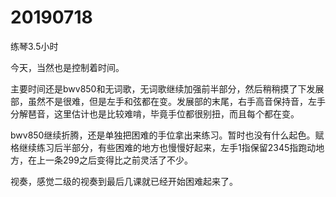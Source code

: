 # 20190718

练琴3.5小时

今天，当然也是控制着时间。

主要时间还是bwv850和无词歌，无词歌继续加强前半部分，然后稍稍摸了下发展部，虽然不是很难，但是左手和弦都在变。发展部的末尾，右手高音保持音，左手分解琶音，这里估计也是比较难啃，毕竟手位都很别扭，而且每个都在变。

bwv850继续折腾，还是单独把困难的手位拿出来练习。暂时也没有什么起色。赋格继续练习后半部分，有些困难的地方也慢慢好起来，左手1指保留2345指跑动地方，在上一条299之后变得比之前灵活了不少。

视奏，感觉二级的视奏到最后几课就已经开始困难起来了。
